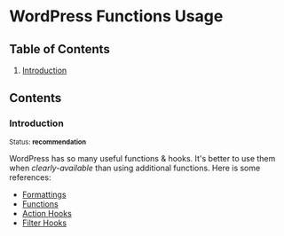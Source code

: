 # WordPress Functions Usage

## Table of Contents

  1. [Introduction](#introduction)


## Contents

### Introduction

<sup>Status: **recommendation**</sup>

WordPress has so many useful functions & hooks. It's better to use them when *clearly-available* than using additional functions. Here is some references:

- [Formattings](https://github.com/WordPress/WordPress/blob/master/wp-includes/formatting.php)
- [Functions](https://codex.wordpress.org/Function_Reference)
- [Action Hooks](https://codex.wordpress.org/Plugin_API/Action_Reference)
- [Filter Hooks](https://codex.wordpress.org/Plugin_API/Filter_Reference)
